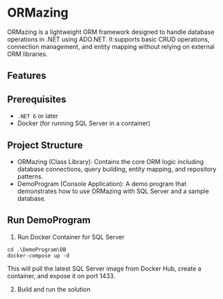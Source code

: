 # ORMazing

ORMazing is a lightweight ORM framework designed to handle database operations in .NET using ADO.NET. It supports basic CRUD operations, connection management, and entity mapping without relying on external ORM libraries.

## Features

## Prerequisites

- `.NET 6` or later
- Docker (for running SQL Server in a container)

## Project Structure

- ORMazing (Class Library): Contains the core ORM logic including database connections, query building, entity mapping, and repository patterns.
- DemoProgram (Console Application): A demo program that demonstrates how to use ORMazing with SQL Server and a sample database.

## Run DemoProgram

1. Run Docker Container for SQL Server

```
cd .\DemoProgram\DB
docker-compose up -d
```

This will pull the latest SQL Server image from Docker Hub, create a container, and expose it on port 1433.

2. Build and run the solution
